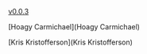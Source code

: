 [v0.0.3](https://github.com/littleflute/m51/edit/master/README.md)

[Hoagy Carmichael](Hoagy Carmichael)

[Kris Kristofferson](Kris Kristofferson)
